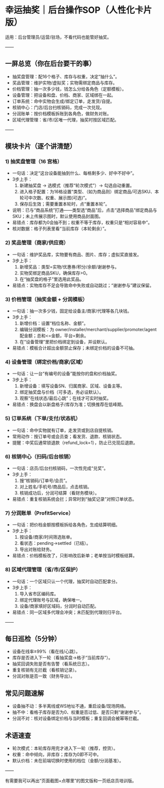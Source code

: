 # 幸运抽奖｜后台操作SOP（人性化卡片版）

适用：后台管理员/运营/驻场，不看代码也能管好抽奖。

——

## 一屏总览（你在后台要干的事）
- 抽奖盘管理：配16个格子、库存与权重，决定“抽什么”。
- 奖品管理：维护实物/虚拟奖；实物需绑定商品与库存。
- 价档管理：抽一次多少钱，钱怎么分给各角色（定额模板）。
- 设备管理：把设备和盘、价档、商家、区域绑在一起。
- 订单系统：命中实物会生成/绑定订单，走发货/自提。
- 核销中心：门店/后台扫核销码，完成一次兑现。
- 分润账单：按价档模板拆账到各角色，做财务对账。
- 区域代理管理：省/市/区唯一代理，抽奖时按区域匹配。

——

## 模块卡片（逐个讲清楚）

### 1) 抽奖盘管理（16 宫格）
- 一句话：决定“这台设备能抽到什么、每格剩多少、好中不好中”。
- 3步上手：
  1. 新建抽奖盘 → 选模式（推荐“轮次模式”）→ 勾选自动重置。
  2. 进入格子配置：为16格设置“类型、（如为商品则）绑定商品/可选SKU、本轮可中次数、权重、展示图(可选)”。
  3. 保存后生效；需要重置本轮时，点“重置本轮”。
- 说明：已与“商品系统”打通——类型选“商品”后，点击“选择商品”绑定商品与SKU；未上传展示图时，默认使用商品封面图。
- 易错点：库存都为0会抽不到；权重不等于库存，权重只是“相对容易中”。
- 核对数据：格子列表里看“当前库存（本轮剩余）”。

### 2) 奖品管理（商家/供应商）
- 一句话：维护奖品库，实物要有商品、图片、库存；虚拟奖直接发。
- 3步上手：
  1. 新增奖品：类型=实物/优惠券/积分/余额/谢谢参与。
  2. 实物奖绑定商品SKU，确保库存>0。
  3. 在“抽奖盘的格子”里选用此奖品。
- 易错点：实物库存不足会导致命中失败或自动跳过；“谢谢参与”建议保留。

### 3) 价档管理（抽奖金额 + 分润模板）
- 一句话：抽一次多少钱，固定给设备主/商家/代理等各几块钱。
- 3步上手：
  1. 新增价档：设置“档位名称、金额”。
  2. 编辑分润模板：为 owner/installer/merchant/supplier/promoter/agent 配金额；总和<=金额，平台=剩余。
  3. 在“设备管理”里把价档绑定到设备，并设默认。
- 易错点：模板合计超出金额禁止保存；未绑定价档的设备不可抽。

### 4) 设备管理（绑定价档/商家/区域）
- 一句话：让一台“有编号的设备”能按你的盘和价档抽奖。
- 3步上手：
  1. 新增设备：填写设备SN、归属商家、区域、设备主等。
  2. 绑定抽奖盘与价档（可多选，务必设默认）。
  3. 观察“在线状态/最后心跳”；在线才可实时抽奖。
- 易错点：换盘会以新盘格子/库存为准；切换推荐在低峰期。

### 5) 订单系统（下单/支付/状态机）
- 一句话：命中实物就有订单，走发货或到店自提核销。
- 常用动作：按订单号或会员查；看发货、退款、核销状态。
- 提醒：中奖后通常锁退款（refund_lock=1），防止已兑现后退款。

### 6) 核销中心（扫码/后台核销）
- 一句话：店员/后台扫核销码，一次性完成“兑奖”。
- 3步上手：
  1. 搜“核销码/订单号/会员”。
  2. 对上姓名/手机号/商品后，点击核销。
  3. 核销成功后，分润可结算（看财务模块）。
- 易错点：重复核销系统会拦；异常时到“抽奖记录”对照订单状态。

### 7) 分润账单（ProfitService）
- 一句话：把价档金额按模板拆给各角色，生成结算明细。
- 3步上手：
  1. 按设备/商家/时间筛选账单。
  2. 看状态：pending→settled（已结）。
  3. 导出对账给财务。
- 易错点：价档模板改了，只影响改后新单；老单按当时模板结算。

### 8) 区域代理管理（省/市/区保护）
- 一句话：一个区域只认一个代理，抽奖时自动匹配拿分。
- 3步上手：
  1. 导入省市区编码库。
  2. 绑定代理账号与区域，确保唯一。
  3. 设备/商家填好区域码，分润时自动匹配。
- 易错点：同一区域多代理会冲突；未匹配到代理则归平台。

——

## 每日巡检（5分钟）
- 设备在线率≥99%（看在线/心跳）。
- 库存是否进入下一轮（看抽奖盘→格子“当前库存”）。
- 抽奖回调失败是否有告警（看系统日志）。
- 重复核销有无拦截（看核销记录）。
- 分润对账是否一致（财务导出）。

## 常见问题速解
- 设备抽不动：多半离线或WS地址不通，重启设备/现场网络。
- 抽不中：看格子库存是否为0、权重是否过低、是否只剩“谢谢参与”。
- 分润不对：核对设备绑定价档与当时模板；重复回调会被幂等拦截。

## 术语速查
- 轮次模式：本轮库存用完才进入下一轮（推荐，控货）。
- 权重：命中倾向，非库存；库存为0即不可中。
- 默认价档：未在前端切换时使用的档位（金额/分润基准）。

——

有需要我可以再出“页面截图+点哪里”的图文版和一页纸店员培训版。